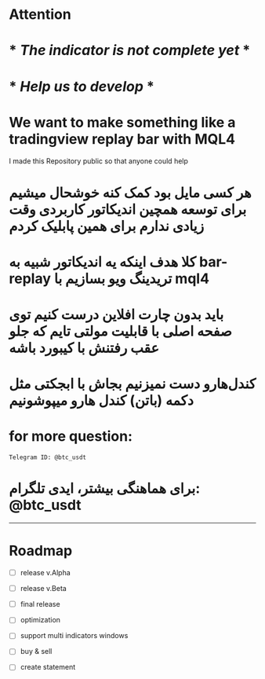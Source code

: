# Attention
# * *The indicator is not complete yet* *
# * *Help us to develop* *
# We want to make something like a tradingview replay bar with MQL4
 I made this Repository public so that anyone could help
  
 # هر کسی مایل بود کمک کنه خوشحال میشیم برای توسعه همچین اندیکاتور کاربردی وقت زیادی ندارم برای همین پابلیک کردم
 # کلا هدف اینکه یه اندیکاتور شبیه به bar-replay تریدینگ ویو بسازیم با mql4
 # باید بدون چارت افلاین درست کنیم توی صفحه اصلی با قابلیت مولتی تایم که جلو عقب رفتنش با کیبورد باشه 
 # کندل‌هارو دست نمیزنیم بجاش با ابجکتی مثل دکمه (باتن) کندل هارو میپوشونیم
 
 # for more question:
    Telegram ID: @btc_usdt
   
   
# برای هماهنگی بیشتر، ایدی تلگرام: @btc_usdt

---

# Roadmap
- [ ] release v.Alpha
- [ ] release v.Beta
- [ ] final release 
- [ ] optimization
- [ ] support multi indicators windows
- [ ] buy & sell
- [ ] create statement



 

